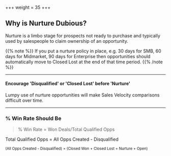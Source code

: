 +++
weight = 35
+++

## Why is Nurture Dubious?

Nurture is a limbo stage for prospects not ready to purchase and typically used by salespeople to claim ownership of an opportunity.

{{% note %}}
If you put a nurture policy in place, e.g. 30 days for SMB, 60 days for Midmarket, 90 days for Enterprise then opportunities should automatically move to Closed Lost at the end of that time period.
{{% /note %}}

___

#### Encourage 'Disqualified' or 'Closed Lost' before 'Nurture'
Lumpy use of nurture opportunities will make Sales Velocity comparisons difficult over time.

___

### % Win Rate Should Be

>% Win Rate = Won Deals/Total Qualified Opps

Total Qualified Opps = All Opps Created - Disqualified<br>

<small>(All Opps Created - Disqualified) = (Closed Won + Closed Lost + Nurture + Open)</small>

